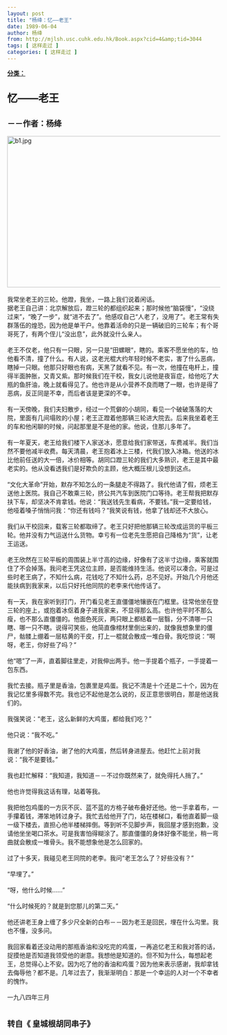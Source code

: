 ```yaml
---
layout: post
title: "杨绛：忆——老王"
date: 1989-06-04
author: 杨绛
from: http://mjlsh.usc.cuhk.edu.hk/Book.aspx?cid=4&amp;tid=3044
tags: [ 这样走过 ]
categories: [ 这样走过 ]
---
```


<div style="margin: 15px 10px 10px 0px;">
<div>
<span id="ctl00_ContentPlaceHolder1_chapter1_SubjectLabel" style="font-weight:bold;text-decoration:underline;">
   分类：
  </span>
</div>
<div>
<b>
<font size="5">
<br/>
</font>
</b>
</div>
<div>
<b>
<font size="5">
    忆——老王
   </font>
</b>
</div>
<div>
<b>
<font size="5">
<br/>
</font>
</b>
</div>
<div>
<b>
<font size="4">
    －－作者：杨绛
   </font>
</b>
</div>
<div>
<br/>
</div>
<div>
<img alt="b1.jpg" border="0" height="350" src="https://i.imgur.com/49cGR7s.jpeg" width="550"/>
</div>
<div>
<br/>
</div>
<div>
  我常坐老王的三轮。他蹬，我坐，一路上我们说着闲话。
 </div>
<div>
</div>
<div>
  据老王自己讲：北京解放后，蹬三轮的都组织起来；那时候他“脑袋慢”，“没绕过来”，“晚了一步”，就“进不去了”。他感叹自己“人老了，没用了”。老王常有失群落伍的煌恐，因为他是单干户。他靠着活命的只是一辆破旧的三轮车；有个哥哥死了，有两个侄儿“没出息”，此外就没什么亲人。
 </div>
<div>
<br/>
</div>
<div>
  老王不仅老，他只有一只眼，另一只是“田螺眼“，瞎的。乘客不愿坐他的车，怕他看不清，撞了什么。有人说，这老光棍大约年轻时候不老实，害了什么恶病，瞎掉一只眼。他那只好眼也有病，天黑了就看不见。有一次，他撞在电杆上，撞得半面肿胀，又青又紫。那时候我们在干校，我女儿说他是夜盲症，给他吃了大瓶的鱼肝油，晚上就看得见了。他也许是从小营养不良而瞎了一眼，也许是得了恶病，反正同是不幸，而后者该是更深的不幸。
 </div>
<div>
<br/>
</div>
<div>
  有一天傍晚，我们夫妇散步，经过一个荒僻的小胡同，看见一个破破落落的大院，里面有几间塌败的小屋；老王正蹬着他那辆三轮进大院去。后来我坐着老王的车和他闲聊的时候，问起那里是不是他的家。他说，住那儿多年了。
 </div>
<div>
<br/>
</div>
<div>
  有一年夏天，老王给我们楼下人家送冰，愿意给我们家带送，车费减半。我们当然不要他减半收费。每天清晨，老王抱着冰上三楼，代我们放入冰箱。他送的冰比他前任送的大一倍，冰价相等。胡同口蹬三轮的我们大多熟识，老王是其中最老实的。他从没看透我们是好欺负的主顾，他大概压根儿没想到这点。
 </div>
<div>
<br/>
</div>
<div>
  “文化大革命”开始，默存不知怎么的一条腿走不得路了。我代他请了假，烦老王送他上医院。我自己不敢乘三轮，挤公共汽车到医院门口等待。老王帮我把默存扶下车，却坚决不肯拿钱。他说：“我送钱先生看病，不要钱。”我一定要给钱，他哑着嗓子悄悄问我：“你还有钱吗？”我笑说有钱，他拿了钱却还不大放心。
 </div>
<div>
<br/>
</div>
<div>
  我们从干校回来，载客三轮都取缔了。老王只好把他那辆三轮改成运货的平板三轮。他并没有力气运送什么货物。幸亏有一位老先生愿把自己降格为“货”，让老王运送。
 </div>
<div>
<br/>
</div>
<div>
  老王欣然在三轮平板的周围装上半寸高的边缘，好像有了这半寸边缘，乘客就围住了不会掉落。我问老王凭这位主顾，是否能维持生活。他说可以凑合。可是过些时老王病了，不知什么病，花钱吃了不知什么药，总不见好。开始几个月他还能扶病到我家来，以后只好托他同院的老李来代他传话了。
 </div>
<div>
<br/>
</div>
<div>
  有一天，我在家听到打门，开门看见老王直僵僵地镶嵌在门框里。往常他坐在登三轮的座上，或抱着冰伛着身子进我家来，不显得那么高。也许他平时不那么瘦，也不那么直僵僵的。他面色死灰，两只眼上都结着一层翳，分不清哪一只瞎、哪一只不瞎。说得可笑些，他简直像棺材里倒出来的，就像我想象里的僵尸，骷髅上绷着一层枯黄的干皮，打上一棍就会散成一堆白骨。我吃惊说：“啊呀，老王，你好些了吗？”
 </div>
<div>
<br/>
</div>
<div>
  他“嗯”了一声，直着脚往里走，对我伸出两手。他一手提着个瓶子，一手提着一包东西。
 </div>
<div>
<br/>
</div>
<div>
  我忙去接。瓶子里是香油，包裹里是鸡蛋。我记不清是十个还是二十个，因为在我记忆里多得数不完。我也记不起他是怎么说的，反正意思很明白，那是他送我们的。
 </div>
<div>
<br/>
</div>
<div>
  我强笑说：“老王，这么新鲜的大鸡蛋，都给我们吃？”
 </div>
<div>
<br/>
</div>
<div>
  他只说：“我不吃。”
 </div>
<div>
<br/>
</div>
<div>
  我谢了他的好香油，谢了他的大鸡蛋，然后转身进屋去。他赶忙上前对我说：“我不是要钱。”
 </div>
<div>
<br/>
</div>
<div>
  我也赶忙解释：“我知道，我知道－－不过你既然来了，就免得托人捎了。”
 </div>
<div>
<br/>
</div>
<div>
  他也许觉得我这话有理，站着等我。
 </div>
<div>
<br/>
</div>
<div>
  我把他包鸡蛋的一方灰不灰、蓝不蓝的方格子破布叠好还他。他一手拿着布，一手攥着钱，滞笨地转过身子。我忙去给他开了门，站在楼梯口，看他直着脚一级一级下楼去，直担心他半楼梯摔倒。等到听不见脚步声，我回屋才感到抱歉，没请他坐坐喝口茶水。可是我害怕得糊涂了。那直僵僵的身体好像不能坐，稍一弯曲就会散成一堆骨头。我不能想象他是怎么回家的。
 </div>
<div>
<br/>
</div>
<div>
  过了十多天，我碰见老王同院的老李。我问“老王怎么了？好些没有？”
 </div>
<div>
<br/>
</div>
<div>
  “早埋了。”
 </div>
<div>
<br/>
</div>
<div>
  “呀，他什么时候……”
 </div>
<div>
<br/>
</div>
<div>
  “什么时候死的？就是到您那儿的第二天。”
 </div>
<div>
<br/>
</div>
<div>
  他还讲老王身上缠了多少尺全新的白布－－因为老王是回民，埋在什么沟里。我也不懂，没多问。
 </div>
<div>
<br/>
</div>
<div>
  我回家看着还没动用的那瓶香油和没吃完的鸡蛋，一再追忆老王和我对答的话，捉摸他是否知道我领受他的谢意。我想他是知道的。但不知为什么，每想起老王，总觉得心上不安。因为吃了他的香油和鸡蛋？因为他来表示感谢，我却拿钱去侮辱他？都不是。几年过去了，我渐渐明白：那是一个幸运的人对一个不幸者的愧怍。
 </div>
<div>
<br/>
</div>
<div>
  一九八四年三月
 </div>
<div>
<br/>
</div>
<div>
<b>
<font size="4">
<br/>
</font>
</b>
</div>
<div>
<b>
<font size="4">
    转自《 皇城根胡同串子》
   </font>
</b>
</div>
<div>
<br/>
</div>
<div>
<br/>
</div>
</div>
